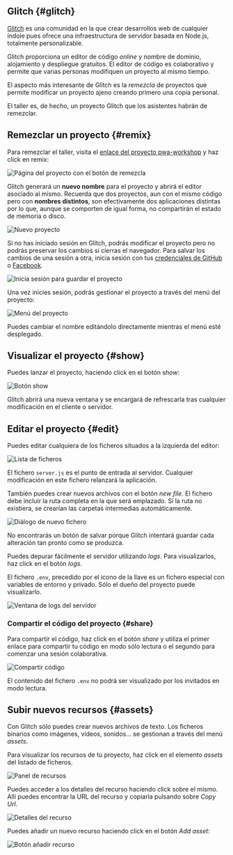 ## Glitch {#glitch}

[Glitch](https://glitch.com) es una comunidad en la que crear desarrollos web de cualquier índole pues ofrece una infraestructura de servidor basada en Node.js, totalmente personalizable.

Glitch proporciona un editor de código _online_ y nombre de dominio, alojamiento y despliegue gratuítos. El editor de código es colaborativo y permite que varias personas modifiquen un proyecto al mismo tiempo.

El aspecto más interesante de Glitch es la _remezcla_ de proyectos que permite modificar un proyecto ajeno creando primero una copia personal.

El taller es, de hecho, un proyecto Glitch que los asistentes habrán de remezclar.

## Remezclar un proyecto {#remix}

Para remezclar el taller, visita el [enlace del proyecto pwa-workshop](https://glitch.com/~pwa-workshop) y haz click en remix:

![Página del proyecto con el botón de remezcla](../imgs/remix.png)

Glitch generará un **nuevo nombre** para el proyecto y abrirá el editor asociado al mismo. Recuerda que dos proyectos, aun con el mismo código pero con **nombres distintos**, son efectivamente dos aplicaciones distintas por lo que, aunque se comporten de igual forma, no compartirán el estado de memoria o disco.

![Nuevo proyecto](../imgs/new-project.png)

Si no has iniciado sesión en Glitch, podrás modificar el proyecto pero no podrás preservar los cambios si cierras el navegador. Para salvar los cambios de una sesión a otra, inicia sesión con tus [credenciales de GitHub](https://github.com/login/oauth/authorize?client_id=b4cb743ed07e20abf0b2&scope=user:email&redirect_uri=https://glitch.com/login/github) o [Facebook](https://www.facebook.com/v2.9/dialog/oauth?client_id=660180164153542&scope=email&redirect_uri=https%3A%2F%2Fglitch.com%2Flogin%2Ffacebook).

![Inicia sesión para guardar el proyecto](../imgs/login-to-modify.png)

Una vez inicies sesión, podrás gestionar el proyecto a través del menú del proyecto:

![Menú del proyecto](../imgs/project-menu.png)

Puedes cambiar el nombre editándolo directamente mientras el menú esté desplegado.

## Visualizar el proyecto {#show}

Puedes lanzar el proyecto, haciendo click en el botón _show_:

![Botón show](../imgs/show-button.png)

Glitch abrirá una nueva ventana y se encargará de refrescarla tras cualquier modificación en el cliente o servidor.

## Editar el proyecto {#edit}

Puedes editar cualquiera de los ficheros situados a la izquierda del editor:

![Lista de ficheros](../imgs/file-list.png)

El fichero `server.js` es el punto de entrada al servidor. Cualquier modificación en este fichero relanzará la aplicación.

También puedes crear nuevos archivos con el botón _new file_. El fichero debe incluir la ruta completa en la que será emplazado. Si la ruta no existiera, se crearían las carpetas intermedias automáticamente.

![Diálogo de nuevo fichero](../imgs/new-file-dialog.png)

No encontrarás un botón de salvar porque Glitch intentará guardar cada alteración tan pronto como se produzca.

Puedes depurar fácilmente el servidor utilizando _logs_. Para visualizarlos, haz click en el botón _logs_.

El fichero `.env`, precedido por el icono de la llave es un fichero especial con variables de entorno y privado. Sólo el dueño del proyecto puede visualizarlo.

![Ventana de logs del servidor](../imgs/log-viewer.png)

### Compartir el código del proyecto {#share}

Para compartir el código, haz click en el botón _share_ y utiliza el primer enlace para compartir tu código en modo sólo lectura o el segundo para comenzar una sesión colaborativa.

![Compartir código](../imgs/share-code.png)

El contenido del fichero `.env` no podrá ser visualizado por los invitados en modo lectura.

## Subir nuevos recursos {#assets}

Con Glitch sólo puedes crear nuevos archivos de texto. Los ficheros binarios como imágenes, vídeos, sonidos... se gestionan a través del menú _assets_.

Para visualizar los recursos de tu proyecto, haz click en el elemento _assets_ del listado de ficheros.

![Panel de recursos](../imgs/assets.png)

Puedes acceder a los detalles del recurso haciendo click sobre el mismo. Allí puedes encontrar la URL del recurso y copiarla pulsando sobre _Copy Url_.

![Detalles del recurso](../imgs/resource-details.png)

Puedes añadir un nuevo recurso haciendo click en el botón _Add asset_:

![Botón añadir recurso](../imgs/add-resource.png)
